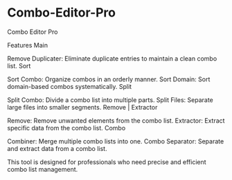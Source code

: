 # Combo-Editor-Pro

Combo Editor Pro

Features
Main

Remove Duplicater: Eliminate duplicate entries to maintain a clean combo list.
Sort

Sort Combo: Organize combos in an orderly manner.
Sort Domain: Sort domain-based combos systematically.
Split

Split Combo: Divide a combo list into multiple parts.
Split Files: Separate large files into smaller segments.
Remove | Extractor

Remove: Remove unwanted elements from the combo list.
Extractor: Extract specific data from the combo list.
Combo

Combiner: Merge multiple combo lists into one.
Combo Separator: Separate and extract data from a combo list.

This tool is designed for professionals who need precise and efficient combo list management.
